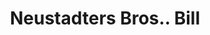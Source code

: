 ---
doi: 10.7916/D85X3N2S
date_other: '1910'
date_other_textual: '1910'
form: printed ephemera
genre:
- Invoices
name:
- Neustadters Bros.
object_in_context_url: https://biggert.cul.columbia.edu/items/view/ave_biggert_01347
subject_hierarchical_geographic:
- Portland, Oregon, United States
subject_name:
- Neustadters Bros.
title: Neustadters Bros.. Bill
sort_title: Neustadters Bros.. Bill
call_number: ave_biggert_01347
coordinates:
- 45.519999999999996,-122.68194444444445
pid: ave_biggert_01347
identifiers: ave_biggert_01347
thumbnail: false
permalink: /biggert/ave_biggert_01347/
layout: iiif-image-page
---